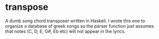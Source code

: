 # transpose
A dumb song chord transposer written in Haskell.
I wrote this one to organize a database of greek songs so 
the parser function just assumes that notes (C, D, E, G#, Eb etc) 
will not appear in the lyrics.
